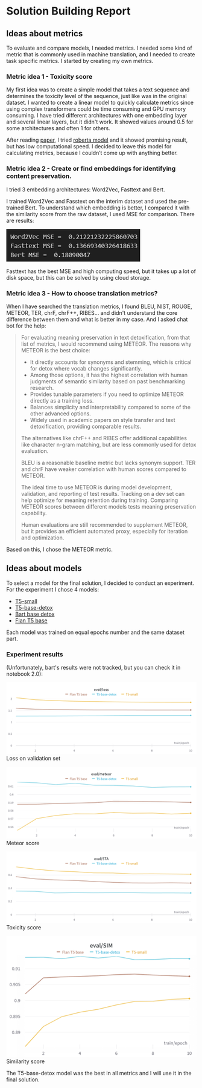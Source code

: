 # Solution Building Report

## Ideas about metrics

To evaluate and compare models, I needed metrics. I needed some kind of metric that is commonly used in machine translation, and I needed to create task specific metrics. I started by creating my own metrics.

### Metric idea 1 - Toxicity score

My first idea was to create a simple model that takes a text sequence and determines the toxicity level of the sequence, just like was in the original dataset. I wanted to create a linear model to quickly calculate metrics since using complex transformers could be time consuming and GPU memory consuming. I have tried different architectures with one embedding layer and several linear layers, but it didn't work. It showed values around 0.5 for some architectures and often 1 for others.

After reading [paper](https://arxiv.org/pdf/2109.08914.pdf), I tried [roberta model](https://huggingface.co/s-nlp/roberta_toxicity_classifier) and it showed promising result, but has low computational speed. I decided to leave this model for calculating metrics, because I couldn’t come up with anything better.

### Metric idea 2 - Create or find embeddings for identifying content preservation.

I tried 3 embedding architectures: Word2Vec, Fasttext and Bert.

I trained Word2Vec and Fasstext on the interim dataset and used the pre-trained Bert. To understand which embedding is better, I compared it with the similarity score from the raw dataset, I used MSE for comparison. There are results:

![image](./figures/embedding_mse.png)

Fasttext has the best MSE and high computing speed, but it takes up a lot of disk space, but this can be solved by using cloud storage.

### Metric idea 3 - How to choose translation metrics?

When I have searched the translation metrics, I found BLEU, NIST, ROUGE, METEOR, TER, chrF, chrF++, RIBES... and didn't understand the core difference between them and what is better in my case. And I asked chat bot for the help:

> For evaluating meaning preservation in text detoxification, from that list of metrics, I would recommend using METEOR.
> The reasons why METEOR is the best choice:
> - It directly accounts for synonyms and stemming, which is critical for detox where vocab changes significantly.
> - Among those options, it has the highest correlation with human judgments of semantic similarity based on past benchmarking research.
> - Provides tunable parameters if you need to optimize METEOR directly as a training loss.
> - Balances simplicity and interpretability compared to some of the other advanced options.
> - Widely used in academic papers on style transfer and text detoxification, providing comparable results.
>
> The alternatives like chrF++ and RIBES offer additional capabilities like character n-gram matching, but are less commonly used for detox evaluation.
>
> BLEU is a reasonable baseline metric but lacks synonym support. TER and chrF have weaker correlation with human scores compared to METEOR.
>
> The ideal time to use METEOR is during model development, validation, and reporting of test results. Tracking on a dev set can help optimize for meaning retention during training. Comparing METEOR scores between different models tests meaning preservation capability.
>
> Human evaluations are still recommended to supplement METEOR, but it provides an efficient automated proxy, especially for iteration and optimization.

Based on this, I chose the METEOR metric.

## Ideas about models

To select a model for the final solution, I decided to conduct an experiment. For the experiment I chose 4 models:

* [T5-small](https://huggingface.co/t5-small)
* [T5-base-detox](https://huggingface.co/s-nlp/t5-paranmt-detox)
* [Bart base detox](https://huggingface.co/s-nlp/bart-base-detox)
* [Flan T5 base](https://huggingface.co/google/flan-t5-base)

Each model was trained on equal epochs number and the same dataset part.

### Experiment results 
(Unfortunately, bart's results were not tracked, but you can check it in notebook 2.0):

![image](./figures/model_selection/val_loss.png)
Loss on validation set

![image](./figures/model_selection/meteor.png)
Meteor score

![image](./figures/model_selection/sta.png)
Toxicity score

![image](./figures/model_selection/sim.png)
Similarity score

The T5-base-detox model was the best in all metrics and I will use it in the final solution.



